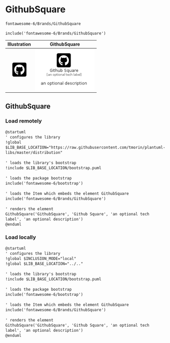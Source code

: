 # GithubSquare


```text
fontawesome-6/Brands/GithubSquare
```

```text
include('fontawesome-6/Brands/GithubSquare')
```



| Illustration | GithubSquare |
| :---: | :---: |
| ![illustration for Illustration](../../fontawesome-6/Brands/GithubSquare.png) | ![illustration for GithubSquare](../../fontawesome-6/Brands/GithubSquare.Local.png) |




## GithubSquare

### Load remotely
```plantuml
@startuml
' configures the library
!global $LIB_BASE_LOCATION="https://raw.githubusercontent.com/tmorin/plantuml-libs/master/distribution"

' loads the library's bootstrap
!include $LIB_BASE_LOCATION/bootstrap.puml

' loads the package bootstrap
include('fontawesome-6/bootstrap')

' loads the Item which embeds the element GithubSquare
include('fontawesome-6/Brands/GithubSquare')

' renders the element
GithubSquare('GithubSquare', 'Github Square', 'an optional tech label', 'an optional description')
@enduml
```

### Load locally
```plantuml
@startuml
' configures the library
!global $INCLUSION_MODE="local"
!global $LIB_BASE_LOCATION="../.."

' loads the library's bootstrap
!include $LIB_BASE_LOCATION/bootstrap.puml

' loads the package bootstrap
include('fontawesome-6/bootstrap')

' loads the Item which embeds the element GithubSquare
include('fontawesome-6/Brands/GithubSquare')

' renders the element
GithubSquare('GithubSquare', 'Github Square', 'an optional tech label', 'an optional description')
@enduml
```

